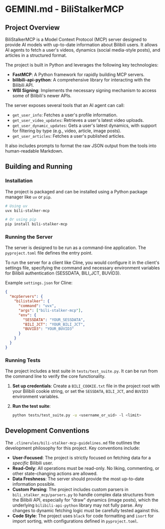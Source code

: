 # GEMINI.md - BiliStalkerMCP

## Project Overview

BiliStalkerMCP is a Model Context Protocol (MCP) server designed to provide AI models with up-to-date information about Bilibili users. It allows AI agents to fetch a user's videos, dynamics (social media-style posts), and articles in a structured format.

The project is built in Python and leverages the following key technologies:

*   **FastMCP**: A Python framework for rapidly building MCP servers.
*   **bilibili-api-python**: A comprehensive library for interacting with the Bilibili API.
*   **WBI Signing**: Implements the necessary signing mechanism to access some of Bilibili's newer APIs.

The server exposes several tools that an AI agent can call:

*   `get_user_info`: Fetches a user's profile information.
*   `get_user_video_updates`: Retrieves a user's latest video uploads.
*   `get_user_dynamic_updates`: Gets a user's latest dynamics, with support for filtering by type (e.g., video, article, image posts).
*   `get_user_articles`: Fetches a user's published articles.

It also includes prompts to format the raw JSON output from the tools into human-readable Markdown.

## Building and Running

### Installation

The project is packaged and can be installed using a Python package manager like `uv` or `pip`.

```bash
# Using uv
uvx bili-stalker-mcp

# Or using pip
pip install bili-stalker-mcp
```

### Running the Server

The server is designed to be run as a command-line application. The `pyproject.toml` file defines the entry point.

To run the server for a client like Cline, you would configure it in the client's settings file, specifying the command and necessary environment variables for Bilibili authentication (SESSDATA, BILI_JCT, BUVID3).

Example `settings.json` for Cline:
```json
{
  "mcpServers": {
    "bilistalker": {
      "command": "uvx",
      "args": ["bili-stalker-mcp"],
      "env": {
        "SESSDATA": "YOUR_SESSDATA",
        "BILI_JCT": "YOUR_BILI_JCT",
        "BUVID3": "YOUR_BUVID3"
      }
    }
  }
}
```

### Running Tests

The project includes a test suite in `tests/test_suite.py`. It can be run from the command line to verify the core functionality.

1.  **Set up credentials**: Create a `BILI_COOKIE.txt` file in the project root with your Bilibili cookie string, or set the `SESSDATA`, `BILI_JCT`, and `BUVID3` environment variables.
2.  **Run the test suite**:

    ```bash
    python tests/test_suite.py -u <username_or_uid> -l <limit>
    ```

## Development Conventions

The `.clinerules/bili-stalker-mcp-guidelines.md` file outlines the development philosophy for this project. Key conventions include:

*   **User-Focused**: The project is strictly focused on fetching data for a *specific* Bilibili user.
*   **Read-Only**: All operations must be read-only. No liking, commenting, or other state-changing actions are allowed.
*   **Data Freshness**: The server should provide the most up-to-date information possible.
*   **Custom Parsing**: The project includes custom parsers in `bili_stalker_mcp/parsers.py` to handle complex data structures from the Bilibili API, especially for "draw" dynamics (image posts), which the underlying `bilibili-api-python` library may not fully parse. Any changes to dynamic fetching logic must be carefully tested against this.
*   **Code Style**: The project uses `black` for code formatting and `isort` for import sorting, with configurations defined in `pyproject.toml`.
